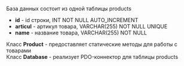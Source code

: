База данных состоит из одной таблицы products
- **id** - id строки, INT NOT NULL AUTO_INCREMENT
- **articul** - артикул товара, VARCHAR(255) NOT NULL UNIQUE
- **name** - название товара, VARCHAR(255) NOT NULL

Класс **Product** - предоставляет статические методы для работы с товарами<br/>
Класс **Database** - реализует PDO-коннектор для таблицы products